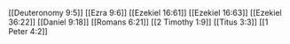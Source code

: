 [[Deuteronomy 9:5]]
[[Ezra 9:6]]
[[Ezekiel 16:61]]
[[Ezekiel 16:63]]
[[Ezekiel 36:22]]
[[Daniel 9:18]]
[[Romans 6:21]]
[[2 Timothy 1:9]]
[[Titus 3:3]]
[[1 Peter 4:2]]
